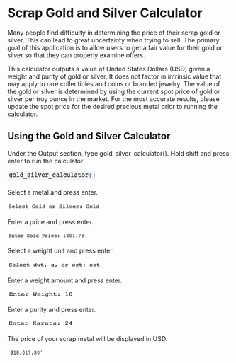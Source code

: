 # Scrap Gold and Silver Calculator
Many people find difficulty in determining the price of their scrap gold or silver.  This can lead to great uncertainty when trying to sell.  The primary goal of this application is to allow users to get a fair value for their gold or silver so that they can properly examine offers.

This calculator outputs a value of United States Dollars (USD) given a weight and purity of gold or silver.  It does not factor in intrinsic value that may apply to rare collectibles and coins or branded jewelry.  The value of the gold or silver is determined by using the current spot price of gold or silver per troy ounce in the market.  For the most accurate results, please update the spot price for the desired precious metal prior to running the calculator.

## Using the Gold and Silver Calculator
Under the Output section, type gold_silver_calculator().  Hold shift and press enter to run the calculator.

<img src="images/Screen Shot 2022-01-10 at 5.24.23 PM.png" width="200" height="23">


Select a metal and press enter.

<img src="images/Screen Shot 2022-01-10 at 5.24.52 PM.png" width="210" height="19">


Enter a price and press enter.

<img src="images/Screen Shot 2022-01-10 at 5.25.12 PM.png" width="175" height="17">


Select a weight unit and press enter.

<img src="images/Screen Shot 2022-01-10 at 5.25.31 PM.png" width="210" height="19">


Enter a weight amount and press enter.

<img src="images/Screen Shot 2022-01-10 at 5.28.04 PM.png" width="150" height="18">


Enter a purity and press enter.

<img src="images/Screen Shot 2022-01-10 at 5.28.29 PM.png" width="150" height="18">


The price of your scrap metal will be displayed in USD.

<img src="images/Screen Shot 2022-01-10 at 5.28.47 PM.png" width="80" height="19">
